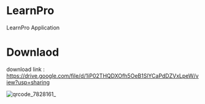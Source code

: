 # LearnPro
LearnPro Application

# Downlaod
download link : https://drive.google.com/file/d/1iP02THQDXOfh5OeB1SlYCaPdDZVxLpeW/view?usp=sharing

![qrcode_7828161_](https://user-images.githubusercontent.com/95560640/148231972-c90329b3-f549-4762-abaa-d689e2256d87.png)
